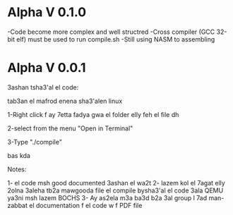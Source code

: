 Alpha V 0.1.0
====================================
-Code become more complex and well structred 
-Cross compiler (GCC 32-bit elf) must be used to run compile.sh 
-Still using NASM to assembling







Alpha V 0.0.1
====================================
3ashan tsha3'al el code:

tab3an el mafrod enena sha3'alen linux

1-Right click f ay 7etta fadya gwa el folder elly feh el file dh 

2-select from the menu "Open in Terminal"

3-Type "./compile"

bas kda 



Notes:

1- el code msh good documented 3ashan el wa2t
2- lazem kol el 7agat elly 2olna 3aleha tb2a mawgooda file el compile bysha3'al el code 3ala QEMU ya3ni msh lazem BOCHS
3- Ay as2ela m3a ba3d b2a 3al group l 7ad man-zabbat el documentation f el code w f PDF file 

